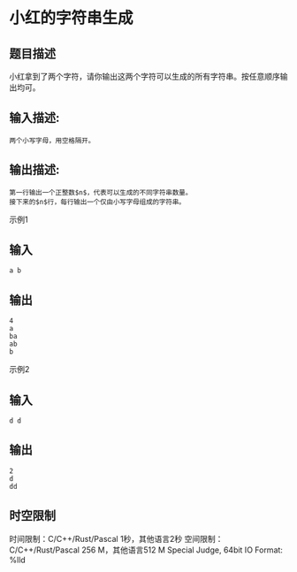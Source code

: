 # 小红的字符串生成

## 题目描述

小红拿到了两个字符，请你输出这两个字符可以生成的所有字符串。按任意顺序输出均可。

## 输入描述:
    
    
    两个小写字母，用空格隔开。

## 输出描述:
    
    
    第一行输出一个正整数$n$，代表可以生成的不同字符串数量。  
    接下来的$n$行，每行输出一个仅由小写字母组成的字符串。

示例1 

## 输入
    
    
    a b

## 输出
    
    
    4
    a
    ba
    ab
    b

示例2 

## 输入
    
    
    d d

## 输出
    
    
    2
    d
    dd


## 时空限制

时间限制：C/C++/Rust/Pascal 1秒，其他语言2秒
空间限制：C/C++/Rust/Pascal 256 M，其他语言512 M
Special Judge, 64bit IO Format: %lld